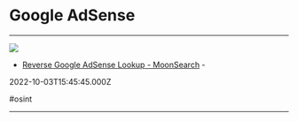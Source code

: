 # Google AdSense

---

![](https://rdl.ink/render/https%3A%2F%2Fmoonsearch.com%2Fadsense)

- [Reverse Google AdSense Lookup - MoonSearch](https://moonsearch.com/adsense) - 

2022-10-03T15:45:45.000Z

#osint

---


